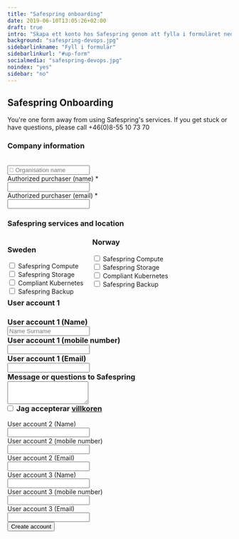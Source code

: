 ```yaml
---
title: "Safespring onboarding"
date: 2019-06-10T13:05:26+02:00
draft: true
intro: "Skapa ett konto hos Safespring genom att fylla i formuläret nedan. Skicka in formuläret en gång för varje kontakt som ska ha tillgång till projektet."
background: "safespring-devops.jpg"
sidebarlinkname: "Fyll i formulär"
sidebarlinkurl: "#up-form"
socialmedia: "safespring-devops.jpg"
noindex: "yes"
sidebar: "no"
---
```


<script src="//code.jquery.com/jquery-3.1.1.min.js"></script>
<link rel="stylesheet" href="//maxcdn.bootstrapcdn.com/font-awesome/latest/css/font-awesome.min.css" />
<script src="//twitter.github.io/typeahead.js/releases/latest/typeahead.bundle.js"></script>
<style>
	.twitter-typeahead .tt-hint {
		color: #6B7C93;
	}
	.twitter-typeahead .tt-menu {
		background-color: #fff;
		max-height: 300px;
		overflow: auto;
		border: 1px solid #66afe9;
		border-top: none;
		border-radius: 0 0 4px 4px;
		width: 100%;
		margin-top: -2px;
	}
	.twitter-typeahead .tt-suggestion {
		padding: 5px 10px;
		color: #4B5562;
	}
	.twitter-typeahead .tt-suggestion:hover {
		background-color: #F6F9FB;
		color: #000;
	}
</style>
<script>
	jQuery(document).ready(function() {
		var matchClientsTimeout = null;
		var matchClients = function(q, sync, cb) {
			if (matchClientsTimeout) {
				clearTimeout(matchClientsTimeout);
			}
			matchClientsTimeout = setTimeout(function() {
				$.ajax({
					type: "GET",
					url: "https://power.upsales.com/api/external/soliditet/clientSearch?name=" + q,
					success: function(res) {
						cb(res.data);
					},
					error: function(res) {},
				});
			}, 200);
		};
		var getSuggestTemplate = function(c) {
			return "<div><div>" + c.name + "</div><span style='color: #6B7C93; font-size: 10px;'>" + c.city + "</span></div>";
		};
		var nameField = jQuery("#up-client-name-input");
		if (nameField.length) {
			var dunsField = jQuery("<input type='hidden' name='Client.dunsNo' />");
			var spinner = jQuery("<b id='up-client-spinner' class='fa fa-refresh fa-spin' />");
			spinner.css("display", "none");
			nameField.after(dunsField);
			nameField.after(spinner);
			nameField.typeahead({
				hint: true,
				highlight: true,
				minLength: 3
			}, {
				name: "clients",
				limit: 25,
				source: matchClients,
				templates: {
					suggestion: getSuggestTemplate
				}
			}).bind("typeahead:autocompleted", function(ev, client) {
				nameField.typeahead("val", client.name);
				dunsField.val(client.dunsNo);
				nameField.blur();
			}).bind("typeahead:select", function(ev, client) {
				nameField.typeahead("val", client.name);
				dunsField.val(client.dunsNo);
			}).bind("typeahead:cursorchange", function(ev, client) {
				nameField.typeahead("val", client.name);
				dunsField.val(client.dunsNo);
			}).on("typeahead:asyncrequest", function() {
				spinner.css("display", "inline");
			}).on("typeahead:asynccancel typeahead:asyncreceive", function() {
				spinner.css("display", "none");
			});
		}
	});
</script>
<form id="up-form" name="form_9549u1a260a3841d74d2c9257b0d3921b2aaa" action="https://power.upsales.com/api/external/formSubmit" method="POST">
	<h2>Safespring Onboarding</h2>
	<p>You're one form away from using Safespring's services. If you get stuck or have questions, please call +46(0)8-55 10 73 70</p>
	<h3>Company information</h3>
		<div>
		<br>
		<input maxlength="512" type="text" placeholder=" Organisation name" id="up-client-name-input" name="Client.name" required="required">
	</div>
	<div>
		<label>Authorized purchaser (name) *</label>
		<br>
		<input maxlength="512" type="text" placeholder="" name="Contact.name" required="required">
	</div>
	<div class="email">
		<label>Authorized purchaser (email) *</label>
		<br>
		<input maxlength="512" type="email" placeholder="" title="Please enter a valid email" id="up-email-input" autocomplete="off" name="Contact.email" required="required">
	</div>
	<h3>Safespring services and location</h3>
		<script type="text/javascript">
				$(document).ready(function() {
						$('#checkBtn').click(function() {
								checked = $("input[type=checkbox]:checked").length;
								if (!checked) {
										alert("Choose one or more services to access");
										return false;
								}
						});
				});
		</script>
		<div style="float: left; margin-right: 20px;">
			<div>
			<h3>Sweden</h3>
			</div>
		<div class="inputGroup">
			<input type="checkbox" value="Safespring Compute" name="Extra.1623315527845">
			<label>Safespring Compute</label>
		</div>
		<div class="inputGroup">
			<input type="checkbox" value="Safespring Storage" name="Extra.1623315527845">
			<label>Safespring Storage</label>
		</div>
		<div class="inputGroup">
			<input type="checkbox" value="Compliant Kubernetes" name="Extra.1623315527845">
			<label>Compliant Kubernetes</label>
		</div>
		<div class="inputGroup">
			<input type="checkbox" value="Safespring Backup" name="Extra.1623315527845">
			<label>Safespring Backup</label>
		</div>
		</div>
	<div>
		<div>
			<h3>Norway</h3>
			</div>
			<div class="inputGroup">
				<input type="checkbox" value="Safespring Compute" name="Extra.1623315759521">
				<label>Safespring Compute</label>
			</div>
			<div class="inputGroup">
				<input type="checkbox" value="Safespring Storage" name="Extra.1623315759521">
				<label>Safespring Storage</label>
			</div>
			<div class="inputGroup">
				<input type="checkbox" value="Compliant Kubernetes" name="Extra.1623315759521">
				<label>Compliant Kubernetes</label>
			</div>
			<div class="inputGroup">
				<input type="checkbox" value="Safespring Backup" name="Extra.1623315759521">
				<label>Safespring Backup</label>
			</div>
	</div>
	<div>
	<h3>User account 1<h3>
	<div>
		<label>User account 1 (Name)</label>
		<br>
		<input maxlength="512" type="text" placeholder="Name Surname" name="Extra.1623315430295">
	</div>
	<div>
		<label>User account 1 (mobile number)</label>
		<br>
		<input maxlength="512" type="text" placeholder="" name="Extra.1623315451726">
	</div>
	<div>
		<label>User account 1 (Email)</label>
		<br>
		<input maxlength="512" type="text" placeholder="" name="Extra.1623315469606">
	</div>
	<div>
		<label>Message or questions to Safespring</label>
		<br>
		<textarea maxlength="255" rows="3" placeholder="" name="Extra.1623315942297"></textarea>
	</div>
	<div class="form-group" style="display: flex;">
		<input type="checkbox" value="on" name="singleOptIn.74pvmtvmw9n" style="margin: auto 7px auto 0px;">
		<label class="opt-in-label">Jag accepterar <a class="up-unstyled-element" href="javascript:openTerms(1);">villkoren</a></label>
	</div>
	</div>
	<div style="">
	<div>
		<label>User account 2 (Name)</label>
		<br>
		<input maxlength="512" type="text" placeholder="" name="Extra.1623935940139">
	</div>
	<div>
		<label>User account 2 (mobile number)</label>
		<br>
		<input type="number" placeholder="" name="Extra.1623935964610">
	</div>
	<div>
		<label>User account 2 (Email)</label>
		<br>
		<input maxlength="512" type="text" placeholder="" name="Extra.1623935974593">
	</div>
	</div>
	<div style="">
	<div>
		<label>User account 3 (Name)</label>
		<br>
		<input maxlength="512" type="text" placeholder="" name="Extra.1623936361117">
	</div>
	<div>
		<label>User account 3 (mobile number)</label>
		<br>
		<input type="number" placeholder="" name="Extra.1623936367559">
	</div>
	<div>
		<label>User account 3 (Email)</label>
		<br>
		<input maxlength="512" type="text" placeholder="" name="Extra.1623936379803">
	</div>
	</div>
	<!-- REQUIRED FIELDS -->
	<input type="hidden" name="formCid" value="9549">
	<input type="hidden" name="formId" value="9549u1a260a3841d74d2c9257b0d3921b2aaa">
	<input type="hidden" name="isFrame" value="false">
	<input style="display: none;" type="text" value="" name="validation">
	<!-- END OF REQUIRED FIELDS -->
	<div class="submit-button"><button type="submit">Create account</button></div>
</form>
<script>
	(function() {
		var form = document.getElementById("up-form");
		if (form) {
			form.addEventListener("submit", function(ev) {
				var button = ev.target.querySelector("button[type=submit]");
				if (button) {
					button.disabled = true;
				}
			});
		}
	})();
</script>
<script>
	function onSubmit(t) {
		var o, n, a = !0,
			e = !0;
		void 0 !== window.__validEmail && (e = window.__validEmail, a = !1), "boolean" == typeof e && e && !a ? validateForm(t, "https://www.safespring.com/onboarding/success/") : (t.preventDefault(), o = !0, n = setInterval(function() {
			var e = window._bEmValid;
			void 0 === window.__validEmail && e || (o = window.__validEmail, a = !1), ("boolean" == typeof o && o || !a) && (clearInterval(n), validateForm(t, "https://www.safespring.com/onboarding/success/"))
		}, 300))
	}
	function validateForm(e, o) {
		e.preventDefault();
		for (var t = document.getElementsByName("formId")[0].value, e = document.forms["form_" + t], n = e.querySelectorAll("input, textarea, select"), a = 0; a < n.length; a++) "text" === n[a].type && (n[a].value = n[a].value.trim());
		t = e.querySelectorAll("input[name*=phone], input[name*=Phone]");
		if ([].forEach.call(t, function(e) {
				e.iti && (e.value = e.iti.getNumber())
			}), void 0 === window.grecaptcha || "" !== window.grecaptcha.getResponse()) {
			for (var l = [], a = 0; a < n.length; a++) "checkbox" === n[a].type ? l.push(n[a].name + "=" + encodeURIComponent(n[a].checked ? n[a].value : "off")) : l.push(n[a].name + "=" + encodeURIComponent(n[a].value));
			var s = l.join("&");
			s += "&isAjax=true";
			var i = window._paq || null,
				r = new XMLHttpRequest;
			r.open("POST", e.action), r.setRequestHeader("Content-Type", "application/x-www-form-urlencoded"), r.send(s), r.onload = function() {
				var e, t;
				200 === r.status ? o ? (i && i.push && i.push(["trackLink", "https://post.upsales.com/" + r.responseText, "link"]), "undefined" != typeof _uaq && _uaq("form=" + r.responseText), setTimeout(function() {
					window.top.location.href = o
				}, 333)) : (e = document.getElementById("up-form"), t = document.getElementById("up-form-thanks"), e.style.display = "none", t.style.display = "block", i && i.push && i.push(["trackLink", "https://post.upsales.com/" + r.responseText, "link"]), _uaq && _uaq("form=" + r.responseText)) : console.log("AJAX ERROR", r.status)
			}
		} else {
			e = document.getElementById("recaptcha-error"), s = document.getElementsByClassName("g-recaptcha");
			e.style.display = "none", s && s.length && console.log("handle this later")
		}
	}
	var form = document.getElementById("up-form");
	form.addEventListener("submit", onSubmit);
</script>
</div>
